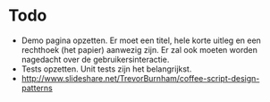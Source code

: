 # Todo

- Demo pagina opzetten. Er moet een titel, hele korte uitleg en een rechthoek (het papier) aanwezig zijn. Er zal ook moeten worden nagedacht over de gebruikersinteractie.
- Tests opzetten. Unit tests zijn het belangrijkst.
- http://www.slideshare.net/TrevorBurnham/coffee-script-design-patterns